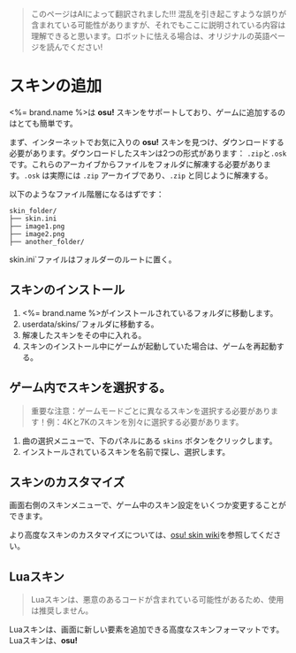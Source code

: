> このページはAIによって翻訳されました!!! 混乱を引き起こすような誤りが含まれている可能性がありますが、それでもここに説明されている内容は理解できると思います。ロボットに怯える場合は、オリジナルの英語ページを読んでください!

# スキンの追加
<%= brand.name %>は **osu!** スキンをサポートしており、ゲームに追加するのはとても簡単です。

まず、インターネットでお気に入りの **osu!** スキンを見つけ、ダウンロードする必要があります。ダウンロードしたスキンは2つの形式があります： `.zip`と`.osk`です。これらのアーカイブからファイルをフォルダに解凍する必要があります。`.osk` は実際には `.zip` アーカイブであり、`.zip` と同じように解凍する。 

以下のようなファイル階層になるはずです：  
```
skin_folder/
├── skin.ini
├── image1.png
├── image2.png
├── another_folder/
```

skin.ini`ファイルはフォルダーのルートに置く。

## スキンのインストール
1. <%= brand.name %>がインストールされているフォルダに移動します。
2. userdata/skins/`フォルダに移動する。
3. 解凍したスキンをその中に入れる。
4. スキンのインストール中にゲームが起動していた場合は、ゲームを再起動する。

## ゲーム内でスキンを選択する。
> 重要な注意：ゲームモードごとに異なるスキンを選択する必要があります！例：4Kと7Kのスキンを別々に選択する必要があります。
1. 曲の選択メニューで、下のパネルにある `skins` ボタンをクリックします。
2. インストールされているスキンを名前で探し、選択します。

## スキンのカスタマイズ
画面右側のスキンメニューで、ゲーム中のスキン設定をいくつか変更することができます。

より高度なスキンのカスタマイズについては、[osu! skin wiki](https://osu.ppy.sh/wiki/ja/Skinning)を参照してください。

## Luaスキン
> Luaスキンは、悪意のあるコードが含まれている可能性があるため、使用は推奨しません。 

Luaスキンは、画面に新しい要素を追加できる高度なスキンフォーマットです。Luaスキンは、**osu!**
